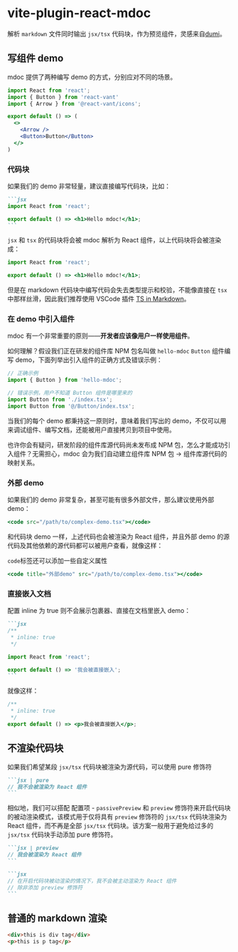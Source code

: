 # vite-plugin-react-mdoc

解析 `markdown` 文件同时输出 `jsx/tsx` 代码块，作为预览组件，灵感来自[dumi](https://d.umijs.org/)。

## 写组件 demo

mdoc 提供了两种编写 demo 的方式，分别应对不同的场景。

```jsx
import React from 'react';
import { Button } from 'react-vant'
import { Arrow } from '@react-vant/icons';

export default () => (
  <>
    <Arrow />
    <Button>Button</Button>
  </>
)
```

### 代码块

如果我们的 demo 非常轻量，建议直接编写代码块，比如：

````md
```jsx
import React from 'react';

export default () => <h1>Hello mdoc!</h1>;
```
````

`jsx` 和 `tsx` 的代码块将会被 mdoc 解析为 React 组件，以上代码块将会被渲染成：

```jsx
import React from 'react';

export default () => <h1>Hello mdoc!</h1>;
```

但是在 markdown 代码块中编写代码会失去类型提示和校验，不能像直接在 `tsx` 中那样丝滑，因此我们推荐使用 VSCode 插件 [TS in Markdown](https://github.com/Amour1688/vscode-ts-in-markdown)。

### 在 demo 中引入组件

mdoc 有一个非常重要的原则——**开发者应该像用户一样使用组件**。

如何理解？假设我们正在研发的组件库 NPM 包名叫做 `hello-mdoc` `Button` 组件编写 demo，下面列举出引入组件的正确方式及错误示例：

```jsx | pure
// 正确示例
import { Button } from 'hello-mdoc';

// 错误示例，用户不知道 Button 组件是哪里来的
import Button from './index.tsx';
import Button from '@/Button/index.tsx';
```

当我们的每个 demo 都秉持这一原则时，意味着我们写出的 demo，不仅可以用来调试组件、编写文档，还能被用户直接拷贝到项目中使用。

也许你会有疑问，研发阶段的组件库源代码尚未发布成 NPM 包，怎么才能成功引入组件？无需担心，mdoc 会为我们自动建立组件库 NPM 包 -> 组件库源代码的映射关系。

### 外部 demo

如果我们的 demo 非常复杂，甚至可能有很多外部文件，那么建议使用外部 demo：

```jsx | pure
<code src="/path/to/complex-demo.tsx"></code>
```

和代码块 demo 一样，上述代码也会被渲染为 React 组件，并且外部 demo 的源代码及其他依赖的源代码都可以被用户查看，就像这样：

<code title="外部demo" src="./test.tsx"></code>

`code`标签还可以添加一些自定义属性

```jsx | pure
<code title="外部demo" src="/path/to/complex-demo.tsx"></code>
```

### 直接嵌入文档

配置 inline 为 true 则不会展示包裹器、直接在文档里嵌入 demo：

````md
```jsx
/**
 * inline: true
 */

import React from 'react';

export default () => '我会被直接嵌入';
```
````

就像这样：

```jsx
/**
 * inline: true 
 */
export default () => <p>我会被直接嵌入</p>;
```

## 不渲染代码块

如果我们希望某段 `jsx/tsx` 代码块被渲染为源代码，可以使用 pure 修饰符

````md
```jsx | pure
// 我不会被渲染为 React 组件
```
````

相似地，我们可以搭配 配置项 - `passivePreview` 和 `preview` 修饰符来开启代码块的被动渲染模式，该模式用于仅将具有 `preview` 修饰符的 `jsx/tsx` 代码块渲染为 React 组件，而不再是全部 `jsx/tsx` 代码块。该方案一般用于避免给过多的 `jsx/tsx` 代码块手动添加 pure 修饰符。

````md
```jsx | preview
// 我会被渲染为 React 组件
```

```jsx
// 在开启代码块被动渲染的情况下，我不会被主动渲染为 React 组件
// 除非添加 preview 修饰符
```
````

## 普通的 markdown 渲染

```html
<div>this is div tag</div>
<p>this is p tag</p>
```